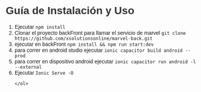 <!DOCTYPE html>
<html lang="es">
<head>
    <meta charset="UTF-8">
    <meta name="viewport" content="width=device-width, initial-scale=1.0">
    <title>Guía de Instalación y Uso</title>
    <style>
        body {
            font-family: Arial, sans-serif;
            margin: 0;
            padding: 20px;
        }
        h1 {
            color: #333;
        }        
    </style>
</head>
<body>
    <h1>Guía de Instalación y Uso</h1>
    <ol>
        <li>Ejecutar <code>npm install</code></li>
        <li>Clonar el proyecto backFront para llamar el servicio de marvel <code>git clone https://github.com/xsolutionsonline/marvel-back.git</code></li>
        <li>ejecutar en  backFront  <code>npm install && npm run start:dev</code></li>
        <li>para correr en android studio ejecutar <code>ionic capacitor build android --prod   </code></li>
        <li>para correr en dispositivo android ejecutar <code>ionic capacitor run android -l --external  </code></li>
        <li>Ejecutar <code>Ionic Serve -O</code> </li>        

    </ol>

  </body>
</html>
